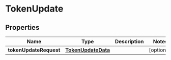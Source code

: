 

# TokenUpdate


## Properties

| Name | Type | Description | Notes |
|------------ | ------------- | ------------- | -------------|
|**tokenUpdateRequest** | [**TokenUpdateData**](TokenUpdateData.md) |  |  [optional] |



